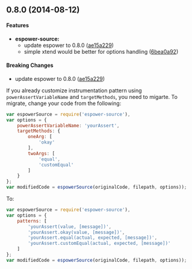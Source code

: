 ## 0.8.0 (2014-08-12)


#### Features

* **espower-source:**
  * update espower to 0.8.0 ([ae15a229](https://github.com/twada/espower-source/commit/ae15a229367c65a7a590104f3fb0fc0b2a7582d0))
  * simple xtend would be better for options handling ([6bea0a92](https://github.com/twada/espower-source/commit/6bea0a9241aba71f2dcae9c285561e68d91531bb))


#### Breaking Changes

  * update espower to 0.8.0 ([ae15a229](https://github.com/twada/espower-source/commit/ae15a229367c65a7a590104f3fb0fc0b2a7582d0))

If you already customize instrumentation pattern using `powerAssertVariableName` and `targetMethods`, you need to migarte. To migrate, change your code from the following:

```javascript
var espowerSource = require('espower-source'),
var options = {
    powerAssertVariableName: 'yourAssert',
    targetMethods: {
        oneArg: [
            'okay'
        ],
        twoArgs: [
            'equal',
            'customEqual'
        ]
    }
};
var modifiedCode = espowerSource(originalCode, filepath, options));
```

To:

```javascript
var espowerSource = require('espower-source'),
var options = {
    patterns: [
        'yourAssert(value, [message])',
        'yourAssert.okay(value, [message])',
        'yourAssert.equal(actual, expected, [message])',
        'yourAssert.customEqual(actual, expected, [message])'
    ]
};
var modifiedCode = espowerSource(originalCode, filepath, options));
```
